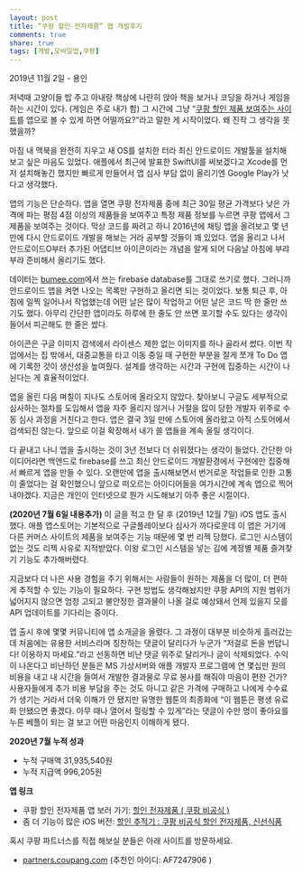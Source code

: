 ```yaml
---
layout: post
title: “쿠팡 할인 전자제품” 앱 개발후기 
comments: true
share: true
tags: [개발,모바일앱,쿠팡]
---
```

<p class="meta">2019년 11월 2일 - 용인</p>

저녁때 고양이들 밥 주고 아내랑 책상에 나란히 앉아 책을 보거나 코딩을 하거나 게임을 하는 시간이 있다. (게임은 주로 내가 함) 그 시간에 그냥 “[쿠팡 할인 제품 보여주는 사이트](https://bumeee.com/)를 앱으로 볼 수 있게 하면 어떨까요?”라고 말한 게 시작이었다. 왜 진작 그 생각을 못했을까? 

마침 내 맥북을 완전히 지우고 새 OS를 설치한 터라 최신 안드로이드 개발툴을 설치해보고 싶은 마음도 있었다. 애플에서 최근에 발표한 SwiftUI를 써보겠다고 Xcode를 먼저 설치해놓긴 했지만 빠르게 만들어서 앱 심사 부담 없이 올리기엔 Google Play가 낫다고 생각했다. 

앱의 기능은 단순하다. 앱을 열면 쿠팡 전자제품 중에 최근 30일 평균 가격보다 낮은 가격에 파는 평점 4점 이상의 제품들을 보여주고 특정 제품 정보를 누르면 쿠팡 앱에서 그 제품을 보여주는 것이다. 막상 코드를 짜려고 하니 2016년에 채팅 앱을 올려보고 몇 년 만에 다시 안드로이드 개발을 해보는 거라 공부할 것들이 꽤 있었다. 앱을 올리고 나서 안드로이드O부터 추가된 어댑티브 아이콘이라는 개념을 알게 되어 다음날 아침에 부랴부랴 준비해서 올리기도 했다. 

데이터는 [bumee.com](https://bumeee.com/)에서 쓰는 firebase database를 그대로 쓰기로 했다. 그러니까 안드로이드 앱을 켜면 나오는 목록만 구현하고 올리면 되는 것이었다.  보통 퇴근 후, 아침에 일찍 일어나서 작업했는데 어떤 날은 많이 작업하고 어떤 날은 코드 딱 한 줄만 쓰기도 했다. 아무리 간단한 앱이라도 하루에 한 줄도 안 쓰면 포기할 수도 있다는 생각이 들어서 피곤해도 한 줄은 썼다.

아이콘은 구글 이미지 검색에서 라이센스 제한 없는 이미지를 하나 골라서 썼다. 이번 작업에서는 집 밖에서, 대중교통을 타고 이동 중일 때 구현한 부분을 잘게 쪼개 To Do 앱에 기록한 것이 생산성을 높여줬다. 설계를 생각하는 시간과 구현에 집중하는 시간이 나뉜다는 게 효율적이었다. 

앱을 올린 다음 며칠이 지나도 스토어에 올라오지 않았다. 찾아보니 구글도 세부적으로 심사하는 절차를 도입해서 앱을 자주 올리지 않거나 거절을 많이 당한 개발자 위주로 수동 심사 과정을 거친다고 한다. 앱은 결국 3일 만에 스토어에 올라왔고 아직 스토어에서 검색되진 않는다. 앞으로 이걸 확장해서 내가 쓸 앱들을 계속 올릴 생각이다. 

다 끝내고 나니 앱을 출시하는 것이 3년 전보다 더 쉬워졌다는 생각이 들었다. 간단한 아이디어라면 백엔드로 firebase를 쓰고 최신 안드로이드 개발환경에서 구현에만 집중해서 빠르게 앱을 만들 수 있다. 오랜만에 앱을 출시해보면서 번거로운 작업들로 인한 고통이 줄었다는 걸 확인했으니 앞으로 떠오르는 아이디어들을 여가시간에 계속 앱으로 찍어내야겠다. 지금은 개인이 인터넷으로 뭔가 시도해보기 아주 좋은 시절이다. 

**(2020년 7월 6일 내용추가)** 이 글을 적고 한 달 후 (2019년 12월 7일) iOS 앱도 출시했다. 애플 앱스토어는 기본적으로 구글플레이보다 심사가 까다로운데 이 앱은 거기에 다른 커머스 사이트의 제품을 보여주는 기능 때문에 몇 번 리젝 당했다. 로그인 시스템이 없는 것도 리젝 사유로 지적받았다. 이왕 로그인 시스템을 넣는 김에 계정별 제품 즐겨찾기 기능도 추가해버렸다. 

지금보다 더 나은 사용 경험을 주기 위해서는 사람들이 원하는 제품을 더 많이, 더 편하게 추적할 수 있는 기능이 필요하다. 구현 방법도 생각해놨지만 쿠팡 API의 지원 범위가 넓어지지 않으면 엄청 고되고 불안정한 결과물이 나올 걸로 예상돼서 언제 있을지 모를 API 업데이트를 기다리는 중이다. 

앱 출시 후에 몇몇 커뮤니티에 앱 소개글을 올렸다. 그 과정이 대부분 비슷하게 흘러갔는데 처음에는 유용한 서비스라며 칭찬하는 댓글이 달리다가 누군가 “저걸로 돈을 번답니다! 이용하지 마세요.”라고 선동하면 비난 댓글 위주로 달리거나 글이 삭제되었다. 수익이 나온다고 비난하던 분들은 MS 가상서버와 애플 개발자 프로그램에 연 몇십만 원의 비용을 내고 내 시간을 들여서 개발한 결과물로 무료 봉사를 해줘야 마음이 편한 건가? 사용자들에게 추가 비용 부담을 주는 것도 아니고 같은 가격에 구매하고 나에게 수수료가 생기는 거라서 더욱 이해가 안 됐지만 유명한 웹툰의 최종화에 “이 웹툰은 평생 유료화 안됐으면 좋겠다. 아무 때나 열어서 힐링할 수 있게”라는 댓글이 수만 명이 좋아요를 누른 베플이 되는 걸 보고 어떤 마음인지 이해하게 됐다. 

**2020년 7월 누적 성과**
- 누적 구매액 31,935,540원
- 누적 지급액 996,205원

**앱 링크**
- 쿠팡 할인 전자제품 앱 보러 가기: [할인 전자제품 ( 쿠팡 비공식 )](https://play.google.com/store/apps/details?id=com.sungchi.bumee)
- 좀 더 기능이 많은 iOS 버전: [할인 추적기 : 쿠팡 비공식 할인 전자제품, 신선식품](https://apps.apple.com/au/app/%ED%95%A0%EC%9D%B8-%EC%B6%94%EC%A0%81%EA%B8%B0-%EC%BF%A0%ED%8C%A1-%EB%B9%84%EA%B3%B5%EC%8B%9D-%ED%95%A0%EC%9D%B8-%EC%A0%84%EC%9E%90%EC%A0%9C%ED%92%88-%EC%8B%A0%EC%84%A0%EC%8B%9D%ED%92%88/id1487596415?l=ko)

혹시 쿠팡 파트너스를 직접 해보실 분들은 아래 사이트를 방문하세요.
- [partners.coupang.com](http://partners.coupang.com/) (추천인 아이디: AF7247906 )
